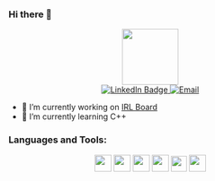 ### Hi there 👋

<div id="header" align="center">
  <img src="https://media.giphy.com/media/2zZNmrvguyPTS06rK0/giphy.gif" width="100"/>
</div>

<div id="badges" align="center">
  <a href="https://www.linkedin.com/in/adrien-cokini/">
    <img src="https://img.shields.io/badge/LinkedIn-blue?style=for-the-badge&logo=linkedin&logoColor=white" alt="LinkedIn Badge"/>
  </a>
  <a href="mailto:adrien.ckn@gmail.com">
    <img src="https://img.shields.io/badge/Google-red?style=for-the-badge&logo=Google&logoColor=white" alt="Email"/>
  </a>
</div>

<div id="nb_views" align="center">
  <img src="https://komarev.com/ghpvc/?username=AdrienCkn&style=flat-square&color=blue" alt=""/>
</div>

- 🔭 I’m currently working on [IRL Board](https://github.com/PoCInnovation/iRL-Board)
- 🌱 I’m currently learning C++

### Languages and Tools:
<div id ="languages" align="center">
  <code><img src="https://cdn.jsdelivr.net/npm/programming-languages-logos/src/python/python.png" height="30"></code>
  <code><img src="https://pytorch.org/assets/images/pytorch-logo.png" height="30"></code>
  <code><img src="https://upload.wikimedia.org/wikipedia/commons/thumb/2/2d/Tensorflow_logo.svg/1200px-Tensorflow_logo.svg.png" height="30"></code>
  <code><img src="https://cdn.jsdelivr.net/npm/programming-languages-logos/src/c/c.png" height="30"></code>
  <code><img src="https://upload.wikimedia.org/wikipedia/commons/thumb/e/e0/Git-logo.svg/1280px-Git-logo.svg.png" height="28"></code>
  <code><img src="https://www.docker.com/sites/default/files/d8/2019-07/vertical-logo-monochromatic.png" height="30"></code>
</div>
